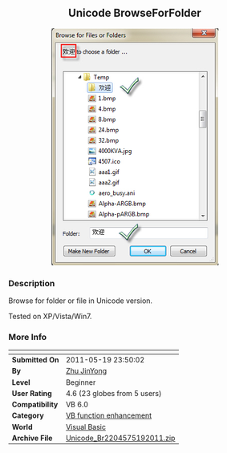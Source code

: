 ﻿<div align="center">

## Unicode BrowseForFolder

<img src="PIC20115192346186621.jpg">
</div>

### Description

Browse for folder or file in Unicode version.

Tested on XP/Vista/Win7.
 
### More Info
 


<span>             |<span>
---                |---
**Submitted On**   |2011-05-19 23:50:02
**By**             |[Zhu JinYong](https://github.com/Planet-Source-Code/PSCIndex/blob/master/ByAuthor/zhu-jinyong.md)
**Level**          |Beginner
**User Rating**    |4.6 (23 globes from 5 users)
**Compatibility**  |VB 6\.0
**Category**       |[VB function enhancement](https://github.com/Planet-Source-Code/PSCIndex/blob/master/ByCategory/vb-function-enhancement__1-25.md)
**World**          |[Visual Basic](https://github.com/Planet-Source-Code/PSCIndex/blob/master/ByWorld/visual-basic.md)
**Archive File**   |[Unicode\_Br2204575192011\.zip](https://github.com/Planet-Source-Code/zhu-jinyong-unicode-browseforfolder__1-73919/archive/master.zip)








